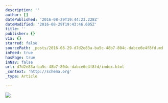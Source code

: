 ```yaml
---
description: ''
author: []
datePublished: '2016-08-29T19:44:23.228Z'
dateModified: '2016-08-29T19:43:46.605Z'
title: ''
publisher: {}
via: {}
starred: false
sourcePath: _posts/2016-08-29-d7d2e83a-ba5c-48b7-804c-dabce6e4f8fd.md
inFeed: true
hasPage: true
inNav: false
url: d7d2e83a-ba5c-48b7-804c-dabce6e4f8fd/index.html
_context: 'http://schema.org'
_type: Article

---
```

![](https://the-grid-user-content.s3-us-west-2.amazonaws.com/dc26d674-b732-481a-bc4d-b578458fd372.jpg)